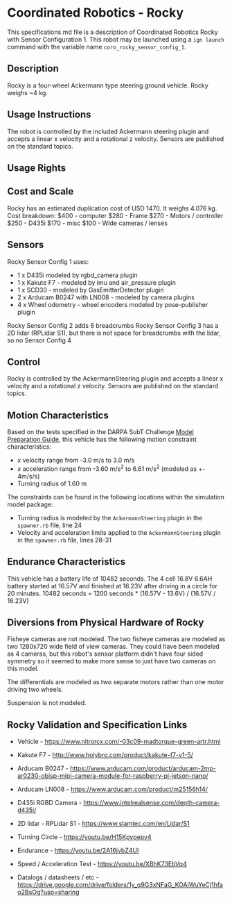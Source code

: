 
<!--- This is a Markdown description of a robot model submitted for inclusion in the
DARPA Subterranean Challenge Technology Repository -->
# Coordinated Robotics - Rocky
This specifications.md file is a description of Coordinated Robotics Rocky with Sensor
Configuration 1. This robot may be launched using a `ign launch` command with the
variable name `coro_rocky_sensor_config_1`.

## Description
Rocky is a four-wheel Ackermann type steering ground vehicle. Rocky weighs ~4 kg.

## Usage Instructions
The robot is controlled by the included Ackermann steering plugin and accepts a
linear x velocity and a rotational z velocity. Sensors are published on the standard
topics.

## Usage Rights


## Cost and Scale
Rocky has an estimated duplication cost of USD 1470. It weighs 4.076 kg.
Cost breakdown:
$400  - computer
$280  - Frame
$270  - Motors / controller
$250  - D435i
$170  - misc
$100  - Wide cameras / lenses


## Sensors
Rocky Sensor Config 1 uses:
* 1 x D435i modeled by rgbd_camera plugin
* 1 x Kakute F7 - modeled by imu and air_pressure plugin
* 1 x SCD30 - modeled by GasEmitterDetector plugin
* 2 x Arducam B0247 with LN008 - modeled by camera plugins
* 4 x Wheel odometry - wheel encoders modeled by pose-publisher plugin

Rocky Sensor Config 2 adds 6 breadcrumbs
Rocky Sensor Config 3 has a 2D lidar (RPLidar S1), but there is not space for breadcrumbs with the lidar, so no Sensor Config 4



## Control
Rocky is controlled by the AckermannSteering plugin and accepts a linear x velocity
and a rotational z velocity.  Sensors are published on the standard topics.


## Motion Characteristics
Based on the tests specified in the DARPA SubT Challenge [Model Preparation
Guide](https://subtchallenge.com/resources/Simulation_Model_Preparation_Guide.pdf), this vehicle has the following motion
constraint characteristics:

* _x_ velocity range from -3.0 m/s to 3.0 m/s
* _x_ acceleration range from -3.60 m/s<sup>2</sup> to 6.61 m/s<sup>2</sup> (modeled as +- 4m/s/s)
* Turning radius of 1.60 m


The constraints can be found in the following locations within the simulation model package:

* Turning radius is modeled by the `AckermannSteering` plugin in the `spawner.rb` file, line 24
* Velocity and acceleration limits applied to the `AckermannSteering` plugin in the `spawner.rb` file, lines 28-31


## Endurance Characteristics
This vehicle has a battery life of 10482 seconds.  The 4 cell 16.8V 6.6AH battery started at 16.57V and finished at 16.23V after driving in a circle for 20 minutes.
10482 seconds = 1200 seconds * (16.57V - 13.6V) / (16.57V / 16.23V)


## Diversions from Physical Hardware of Rocky
Fisheye cameras are not modeled.  The two fisheye cameras are modeled as two 1280x720 wide field of view cameras.  They could have been modeled as 4 cameras,
but this robot's sensor platform didn't have four sided symmetry so it seemed to make more sense to just have two cameras on this model.

The differentials are modeled as two separate motors rather than one motor driving two wheels.

Suspension is not modeled.


## Rocky Validation and Specification Links

* Vehicle - https://www.nitrorcx.com/-03c09-madtorque-green-artr.html
* Kakute F7 - http://www.holybro.com/product/kakute-f7-v1-5/
* Arducam B0247 - https://www.arducam.com/product/arducam-2mp-ar0230-obisp-mipi-camera-module-for-raspberry-pi-jetson-nano/
* Arducam LN008 - https://www.arducam.com/product/m25156h14/
* D435i RGBD Camera - https://www.intelrealsense.com/depth-camera-d435i/
* 2D lidar - RPLidar S1 - https://www.slamtec.com/en/Lidar/S1

* Turning Circle -  https://youtu.be/H15Kpvpepv4
* Endurance - https://youtu.be/2A16jvbZ4UI
* Speed / Acceleration Test -  https://youtu.be/XBhK73EbVq4
* Datalogs / datasheets / etc - https://drive.google.com/drive/folders/1y_q9G3xNFaG_KOAiWuYeCj1hfao2BsOg?usp=sharing
